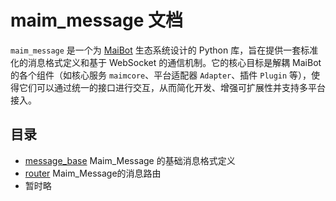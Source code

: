 # maim_message 文档

`maim_message` 是一个为 [MaiBot](https://github.com/MaiM-with-u/MaiBot) 生态系统设计的 Python 库，旨在提供一套标准化的消息格式定义和基于 WebSocket 的通信机制。它的核心目标是解耦 MaiBot 的各个组件（如核心服务 `maimcore`、平台适配器 `Adapter`、插件 `Plugin` 等），使得它们可以通过统一的接口进行交互，从而简化开发、增强可扩展性并支持多平台接入。

## 目录
- [message_base](./message_base) Maim_Message 的基础消息格式定义
- [router](./router) Maim_Message的消息路由
- 暂时略